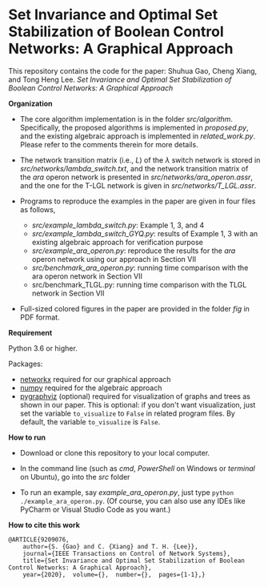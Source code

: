 # Set Invariance and Optimal Set Stabilization of Boolean Control Networks: A Graphical Approach
This repository contains the code for the paper: Shuhua Gao, Cheng Xiang, and Tong Heng Lee. *Set Invariance and Optimal Set Stabilization of Boolean Control Networks: A Graphical Approach* 

**Organization**

+ The core algorithm implementation is in the folder *src/algorithm*.  Specifically, the proposed algorithms is implemented in *proposed.py*, and the existing algebraic approach is implemented in *related_work.py*. Please refer to the comments therein for more details.
+ The network transition matrix (i.e., *L*) of the $\lambda$ switch network is stored in *src/networks/lambda_switch.txt*, and the network transition matrix of the *ara* operon network is presented in  *src/networks/ara_operon.assr*, and the one for the T-LGL network is given in *src/networks/T_LGL.assr*.
+ Programs to reproduce the examples in the paper are given in four files as follows,
  + *src/example_lambda_switch.py*:  Example 1, 3, and 4
  + *src/example_lambda_switch_GYQ.py*: results of Example 1, 3 with an existing algebraic approach for verification purpose
  + *src/example_ara_operon.py*: reproduce the results for the *ara* operon network using our approach in Section VII
  + *src/benchmark_ara_operon.py*: running time comparison with the ara operon network in Section VII
  + src/benchmark_TLGL.py:  running time comparison with the TLGL network in Section VII
  
+ Full-sized colored figures in the paper are provided in the folder *fig* in PDF format.

**Requirement**

Python 3.6 or higher.

Packages:

+ [networkx]( https://pypi.org/project/networkx/ ) required for our graphical approach
+ [numpy]( https://pypi.org/project/numpy/ ) required for the algebraic approach
+ [pygraphviz](https://pypi.org/project/pygraphviz/ ) (optional) required for visualization of graphs and trees as shown in our paper. This is optional: if you don't want visualization, just set the variable `to_visualize` to `False` in related program files. By default, the variable `to_visualize` is `False`.

**How to run**

+ Download or clone this repository to your local computer.

+ In the command line  (such as *cmd*, *PowerShell* on Windows or *terminal* on Ubuntu), go into the *src* folder

+ To run an example, say *example_ara_operon.py*, just type `python ./example_ara_operon.py`. (Of course, you can also use any IDEs like PyCharm or Visual Studio Code as you want.)

**How to cite this work**
```
@ARTICLE{9209076,  
	author={S. {Gao} and C. {Xiang} and T. H. {Lee}},  
	journal={IEEE Transactions on Control of Network Systems},   
	title={Set Invariance and Optimal Set Stabilization of Boolean Control Networks: A Graphical Approach},   
	year={2020},  volume={},  number={},  pages={1-1},}
```
